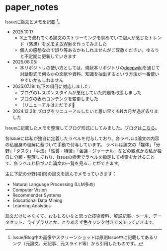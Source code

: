 # paper_notes
Issueに論文とメモを記載 [^1]。

- 2025.10.17:
  - X上で流れてくる論文のストリーミングを眺めていて個人が感じたトレンド（感想）を[メモするWiki](https://github.com/AkihikoWatanabe/paper_notes/wiki/X上のAIトレンド（？）（個人の感想です）)を作ってみました
  - 個人の感想なので誤り等あるかもしれませんがご容赦ください。ゆるりと不定期に更新していきます
- 2025.08.05:
  - 本リポジトリの使い方としては、現状本リポジトリの[deepwiki](https://deepwiki.com/AkihikoWatanabe/paper_notes)を通じて対話形式で何らかの文献や資料、知識を抽出するという方法が一番使いやすいかもしれません
- 2025.07.19: 以下の項目に対応しました:
  - ブログのレスポンスタイムが悪化していた問題を改善しました
  - ブログの表示コンテンツを変更しました
  - （リニューアルはまだです🫠
- 2024.12.28: ブログをリニューアルしたいと思い早くもNカ月が過ぎ去りました

Issueに記載したメモを整理してブログ形式にしてみました。ブログは[こちら](https://AkihikoWatanabe.github.io/paper_notes)。

各Issueには私が独自に定義したラベルを付与しており、各ラベルは論文の内容の私自身の理解に基づいて手動で付与しています。
ラベルは論文の「媒体」「分野」「タスク」「手法」「性質・特徴」「会議・ジャーナル」などの観点から私が独自に分類・整理しており、Issueの検索でラベルを指定して検索をかけることで、各ラベルと紐づいた論文の一覧を見ることができます。

主に下記の分野(技術)の論文を読んでメモっていきます：
  - Natural Language Processing (LLM多め)
  - Computer Vision
  - Recommender Systems
  - Educational Data Mining
  - Learning Analytics

論文だけじゃなくて、おもしろいなと思った技術資料、解説記事、ツール、データセット、ライブラリとか、とりあえず色々リンク付きでメモっていきます。

[^1]: Issue/Blog中の画像やスクリーンショットは原則Issue中に記載してあるリンク（元論文、元記事、元スライド等）から引用したものです。
